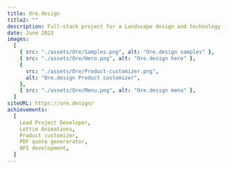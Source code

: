 ```yaml
---
title: Ore.design
title2: ""
description: Full-stack project for a Landscape design and technology firm, Built in a "front-the-groud-up" theme to satisfy the tialored requirements of the client, Leveraging smooth animations with GSAP and Vue.js as the front-end framework.
date: June 2023
images:
  [
    { src: "./assets/Ore/Samples.png", alt: "Ore.design samples" },
    { src: "./assets/Ore/Hero.png", alt: "Ore.design hero" },
    {
      src: "./assets/Ore/Product-customizer.png",
      alt: "Ore.design Product customizer",
    },
    { src: "./assets/Ore/Menu.png", alt: "Ore.design menu" },
  ]
siteURL: https://ore.design/
achievements:
  [
    Lead Project Developer,
    Lottie Animations,
    Product customizer,
    PDF quote generarator,
    API development,
  ]
---
```

